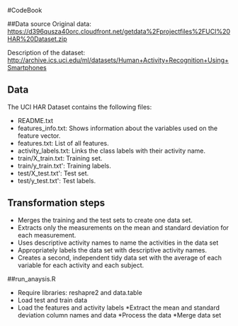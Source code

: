 #CodeBook

##Data source
Original data: https://d396qusza40orc.cloudfront.net/getdata%2Fprojectfiles%2FUCI%20HAR%20Dataset.zip

Description of the dataset: http://archive.ics.uci.edu/ml/datasets/Human+Activity+Recognition+Using+Smartphones 

## Data
The UCI HAR Dataset contains the following files:
* README.txt
* features_info.txt: Shows information about the variables used on the feature vector.
* features.txt: List of all features.
* activity_labels.txt: Links the class labels with their activity name.
* train/X_train.txt: Training set.
* train/y_train.txt': Training labels.
* test/X_test.txt': Test set.
* test/y_test.txt': Test labels.

## Transformation steps

* Merges the training and the test sets to create one data set.
* Extracts only the measurements on the mean and standard deviation for each measurement.
* Uses descriptive activity names to name the activities in the data set
* Appropriately labels the data set with descriptive activity names.
* Creates a second, independent tidy data set with the average of each variable for each activity and each subject.

##run_anaysis.R

* Require libraries: reshapre2 and data.table
* Load test and train data
* Load the features and activity labels
*Extract the mean and standard deviation column names and data
*Process the data
*Merge data set


  